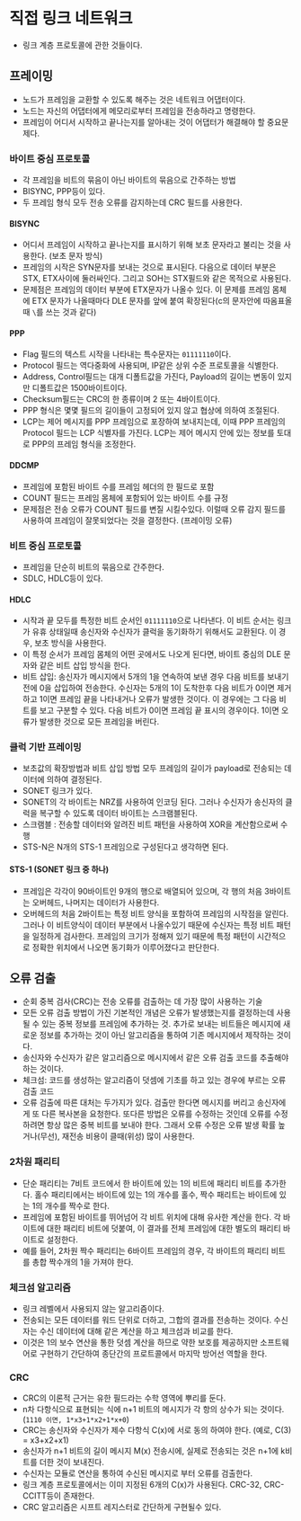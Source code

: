 # 직접 링크 네트워크
- 링크 계층 프로토콜에 관한 것들이다.

## 프레이밍
- 노드가 프레임을 교환할 수 있도록 해주는 것은 네트워크 어댑터이다.
- 노드는 자신의 어댑터에게 메모리로부터 프레임을 전송하라고 명령한다.
- 프레임이 어디서 시작하고 끝나는지를 알아내는 것이 어댑터가 해결해야 할 중요문제다.

### 바이트 중심 프로토콜
- 각 프레임을 비트의 묶음이 아닌 바이트의 묶음으로 간주하는 방법
- BISYNC, PPP등이 있다.
- 두 프레임 형식 모두 전송 오류를 감지하는데 CRC 필드를 사용한다.

#### BISYNC
- 어디서 프레임이 시작하고 끝나는지를 표시하기 위해 보초 문자라고 불리는 것을 사용한다. (보초 문자 방식)
- 프레임의 시작은 SYN문자를 보내는 것으로 표시된다. 다음으로 데이터 부분은 STX, ETX사이에 둘러싸인다. 그리고 SOH는 STX필드와 같은 목적으로 사용된다.
- 문제점은 프레임의 데이터 부분에 ETX문자가 나올수 있다. 이 문제를 프레임 몸체에 ETX 문자가 나올때마다 DLE 문자를 앞에 붙여 확장된다(c의 문자안에 따옴표올때 `\`를 쓰는 것과 같다) 

#### PPP
- Flag 필드의 텍스트 시작을 나타내는 특수문자는 `01111110`이다.
- Protocol 필드는 역다중화에 사용되며, IP같은 상위 수준 프로토콜을 식별한다.
- Address, Control필드는 대개 디폴트값을 가진다, Payload의 길이는 변동이 있지만 디폴트값은 1500바이트이다.
- Checksum필드는 CRC의 한 종류이며 2 또는 4바이트이다.
- PPP 형식은 몇몇 필드의 길이들이 고정되어 있지 않고 협상에 의하여 조절된다.
- LCP는 제어 메시지를 PPP 프레임으로 포장하여 보내지는데, 이때 PPP 프레임의 Protocol 필드는 LCP 식별자를 가진다. LCP는 제어 메시지 안에 있는 정보를 토대로 PPP의 프레임 형식을 조정한다.

#### DDCMP
- 프레임에 포함된 바이트 수를 프레임 헤더의 한 필드로 포함
- COUNT 필드는 프레임 몸체에 포함되어 있는 바이트 수를 규정
- 문제점은 전송 오류가 COUNT 필드를 변질 시킬수있다. 이럴때 오류 감지 필드를 사용하여 프레임이 잘못되었다는 것을 결정한다. (프레이밍 오류)

### 비트 중심 프로토콜
- 프레임을 단순히 비트의 묶음으로 간주한다.
- SDLC, HDLC등이 있다.

#### HDLC
- 시작과 끝 모두를 특정한 비트 순서인 `01111110`으로 나타낸다. 이 비트 순서는 링크가 유휴 상태일때 송신자와 수신자가 클럭을 동기화하기 위해서도 교환된다. 이 경우, 보초 방식을 사용한다.
- 이 특정 순서가 프레임 몸체의 어떤 곳에서도 나오게 된다면, 바이트 중심의 DLE 문자와 같은 비트 삽입 방식을 한다.
- 비트 삽입: 송신자가 메시지에서 5개의 1을 연속하여 보낸 경우 다음 비트를 보내기 전에 0을 삽입하여 전송한다. 수신자는 5개의 1이 도착한후 다음 비트가 0이면 제거하고 1이면 프레임 끝을 나타내거나 오류가 발생한 것이다. 이 경우에는 그 다음 비트를 보고 구분할 수 있다. 다음 비트가 0이면 프레임 끝 표시의 경우이다. 1이면 오류가 발생한 것으로 모든 프레임을 버린다.

### 클럭 기반 프레이밍
- 보초값의 확장방법과 비트 삽입 방법 모두 프레임의 길이가 payload로 전송되는 데이터에 의하여 결정된다.
- SONET 링크가 있다.
- SONET의 각 바이트는 NRZ를 사용하여 인코딩 된다. 그러나 수신자가 송신자의 클럭을 복구할 수 있도록 데이터 바이트는 스크램블된다.
- 스크램블 : 전송할 데이터와 알려진 비트 패턴을 사용하여 XOR을 계산함으로써 수행
- STS-N은 N개의 STS-1 프레임으로 구성된다고 생각하면 된다.

#### STS-1 (SONET 링크 중 하나)
- 프레임은 각각이 90바이트인 9개의 행으로 배열되어 있으며, 각 행의 처음 3바이트는 오버헤드, 나머지는 데이터가 사용한다.
- 오버헤드의 처음 2바이트는 특정 비트 양식을 포함하여 프레임의 시작점을 알린다. 그러나 이 비트양식이 데이터 부분에서 나올수있기 때문에 수신자는 특정 비트 패턴을 일정하게 검사한다. 프레임의 크기가 정해져 있기 때문에 특정 패턴이 시간적으로 정확한 위치에서 나오면 동기화가 이루어졌다고 판단한다.

## 오류 검출
- 순회 중복 검사(CRC)는 전송 오류를 검출하는 데 가장 많이 사용하는  기술
- 모든 오류 검출 방법이 가진 기본적인 개념은 오류가 발생했는지를 결정하는데 사용될 수 있는 중복 정보를 프레임에 추가하는 것. 추가로 보내는 비트들은 메시지에 새로운 정보를 추가하는 것이 아닌 알고리즘을 통하여 기존 메시지에서 제작하는 것이다. 
- 송신자와 수신자가 같은 알고리즘으로 메시지에서 같은 오류 검출 코드를 추출해야 하는 것이다.
- 체크섬: 코드를 생성하는 알고리즘이 덧셈에 기초를 하고 있는 경우에 부르는 오류 검출 코드
- 오류 검출에 따른 대처는 두가지가 있다. 검출만 한다면 메시지를 버리고 송신자에게 또 다른 복사본을 요청한다. 또다른 방법은 오류를 수정하는 것인데 오류를 수정하려면 항상 많은 중복 비트를 보내야 한다. 그래서 오류 수정은 오류 발생 확률 높거나(무선), 재전송 비용이 클때(위성) 많이 사용한다.

### 2차원 패리티
- 단순 패리티는 7비트 코드에서 한 바이트에 있는 1의 비트에 패리티 비트를 추가한다. 홀수 패리티에서는 바이트에 있는 1의 개수를 홀수, 짝수 패리트는 바이트에 있는 1의 개수를 짝수로 한다.
- 프레임에 포함된 바이트를 뛰어넘어 각 비트 위치에 대해 유사한 계산을 한다. 각 바이트에 대한 패리티 비트에 덧붙여, 이 결과를 전체 프레임에 대한 별도의 패리티 바이트로 설정한다.
- 예를 들어, 2차원 짝수 패리티는 6바이트 프레임의 경우, 각 바이트의 패리티 비트를 총합 짝수개의 1을 가져야 한다.

### 체크섬 알고리즘
- 링크 레벨에서 사용되지 않는 알고리즘이다.
- 전송되는 모든 데이터를 워드 단위로 더하고, 그합의 결과를 전송하는 것이다. 수신자는 수신 데이터에 대해 같은 계산을 하고 체크섬과 비교를 한다.
- 이것은 1의 보수 연산을 통한 덧셈 계산을 하므로 약한 보호를 제공하지만 소프트웨어로 구현하기 간단하여 종단간의 프로트콜에서 마지막 방어선 역할을 한다.

### CRC
- CRC의 이론적 근거는 유한 필드라는 수학 영역에 뿌리를 둔다.
- n차 다항식으로 표현되는 식에 n+1 비트의 메시지가 각 항의 상수가 되는 것이다. (`1110 이면, 1*x3+1*x2+1*x+0`) 
- CRC는 송신자와 수신자가 제수 다항식 C(x)에 서로 동의 하여야 한다. (예로, C(3) = x3+x2+x1)
- 송신자가 n+1 비트의 길이 메시지 M(x) 전송시에, 실제로 전송되는 것은 n+1에 k비트를 더한 것이 보내진다.
- 수신자는 모듈로 연산을 통하여 수신된 메시지로 부터 오류를 검출한다.
- 링크 계층 프로토콜에서는 이미 지정된 6개의 C(x)가 사용된다. CRC-32, CRC-CCITT등이 존재한다.
- CRC 알고리즘은 시프트 레지스터로 간단하게 구현될수 있다.

